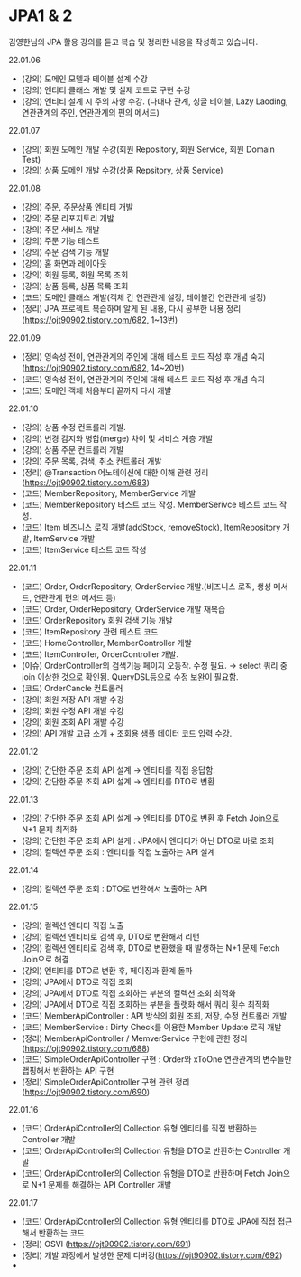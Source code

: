 # JPA1 & 2
김영한님의 JPA 활용 강의를 듣고 복습 및 정리한 내용을 작성하고 있습니다.


22.01.06
- (강의) 도메인 모델과 테이블 설계 수강
- (강의) 엔티티 클래스 개발 및 실제 코드로 구현 수강
- (강의) 엔티티 설계 시 주의 사항 수강. (다대다 관계, 싱글 테이블, Lazy Laoding, 연관관계의 주인, 연관관계의 편의 메서드)

22.01.07
- (강의) 회원 도메인 개발 수강(회원 Repository, 회원 Service, 회원 Domain Test) 
- (강의) 상품 도메인 개발 수강(상품 Repsitory, 상품 Service)

22.01.08
- (강의) 주문, 주문상품 엔티티 개발
- (강의) 주문 리포지토리 개발
- (강의) 주문 서비스 개발
- (강의) 주문 기능 테스트
- (강의) 주문 검색 기능 개발
- (강의) 홈 화면과 레이아웃
- (강의) 회원 등록, 회원 목록 조회
- (강의) 상품 등록, 상품 목록 조회
- (코드) 도메인 클래스 개발(객체 간 연관관계 설정, 테이블간 연관관계 설정)
- (정리) JPA 프로젝트 복습하며 알게 된 내용, 다시 공부한 내용 정리(https://ojt90902.tistory.com/682,  1~13번)

22.01.09
- (정리) 영속성 전이, 연관관계의 주인에 대해 테스트 코드 작성 후 개념 숙지(https://ojt90902.tistory.com/682,  14~20번)
- (코드) 영속성 전이, 연관관계의 주인에 대해 테스트 코드 작성 후 개념 숙지 
- (코드) 도메인 객체 처음부터 끝까지 다시 개발


22.01.10
- (강의) 상품 수정 컨트롤러 개발.
- (강의) 변경 감지와 병합(merge) 차이 및 서비스 계층 개발
- (강의) 상품 주문 컨트롤러 개발
- (강의) 주문 목록, 검색, 취소 컨트롤러 개발
- (정리) @Transaction 어노테이션에 대한 이해 관련 정리 (https://ojt90902.tistory.com/683)
- (코드) MemberRepository, MemberService 개발
- (코드) MemberRepository 테스트 코드 작성. MemberSerivce 테스트 코드 작성.
- (코드) Item 비즈니스 로직 개발(addStock, removeStock), ItemRepository 개발, ItemService 개발
- (코드) ItemService 테스트 코드 작성  

22.01.11
- (코드) Order, OrderRepository, OrderService 개발.(비즈니스 로직, 생성 메서드, 연관관계 편의 메서드 등)
- (코드) Order, OrderRepository, OrderService 개발 재복습
- (코드) OrderRepository 회원 검색 기능 개발
- (코드) ItemRepository 관련 테스트 코드 
- (코드) HomeController, MemberController 개발
- (코드) ItemController, OrderController 개발. 
- (이슈) OrderController의 검색기능 페이지 오동작. 수정 필요. → select 쿼리 중 join 이상한 것으로 확인됨. QueryDSL등으로 수정 보완이 필요함.
- (코드) OrderCancle 컨트롤러 
- (강의) 회원 저장 API 개발 수강
- (강의) 회원 수정 API 개발 수강
- (강의) 회원 조회 API 개발 수강
- (강의) API 개발 고급 소개 + 조회용 샘플 데이터 코드 입력 수강. 

22.01.12
- (강의) 간단한 주문 조회 API 설계 → 엔티티를 직접 응답함.
- (강의) 간단한 주문 조회 API 설계 → 엔티티를 DTO로 변환

22.01.13
- (강의) 간단한 주문 조회 API 설계 → 엔티티를 DTO로 변환 후 Fetch Join으로 N+1 문제 최적화
- (강의) 간단한 주문 조회 API 설게 : JPA에서 엔티티가 아닌 DTO로 바로 조회 
- (강의) 컬렉션 주문 조회 : 엔티티를 직접 노출하는 API 설계 

22.01.14
- (강의) 컬렉션 주문 조회 : DTO로 변환해서 노출하는 API 

22.01.15
- (강의) 컬렉션 엔티티 직접 노출
- (강의) 컬렉션 엔티티로 검색 후, DTO로 변환해서 리턴
- (강의) 컬렉션 엔티티로 검색 후, DTO로 변환했을 때 발생하는 N+1 문제 Fetch Join으로 해결
- (강의) 엔티티를 DTO로 변환 후, 페이징과 환계 돌파
- (강의) JPA에서 DTO로 직접 조회
- (강의) JPA에서 DTO로 직접 조회하는 부분의 컬렉션 조회 최적화
- (강의) JPA에서 DTO로 직접 조회하는 부분을 플랫화 해서 쿼리 횟수 최적화
- (코드) MemberApiController : API 방식의 회원 조회, 저장, 수정 컨트롤러 개발
- (코드) MemberService : Dirty Check를 이용한 Member Update 로직 개발 
- (정리) MemberApiController / MemverService 구현에 관한 정리 (https://ojt90902.tistory.com/688)
- (코드) SimpleOrderApiController 구현 : Order와 xToOne 연관관계의 변수들만 랩핑해서 반환하는 API 구현 
- (정리) SimpleOrderApiController 구현 관련 정리 (https://ojt90902.tistory.com/690)


22.01.16
- (코드) OrderApiController의 Collection 유형 엔티티를 직접 반환하는 Controller 개발
- (코드) OrderApiController의 Collection 유형을 DTO로 반환하는 Controller 개발
- (코드) OrderApiController의 Collection 유형을 DTO로 반환하며 Fetch Join으로 N+1 문제를 해결하는 API Controller 개발 

22.01.17
- (코드) OrderApiController의 Collection 유형 엔티티를 DTO로 JPA에 직접 접근해서 반환하는 코드
- (정리) OSVI (https://ojt90902.tistory.com/691)
- (정리) 개발 과정에서 발생한 문제 디버깅(https://ojt90902.tistory.com/692)
- 
